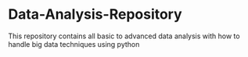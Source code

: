 # Data-Analysis-Repository
This repository contains all basic to advanced data analysis with how to handle big data techniques using python
